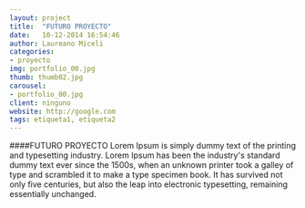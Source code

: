 ```yaml
---
layout: project
title:  "FUTURO PROYECTO"
date:   10-12-2014 16:54:46
author: Laureano Miceli
categories:
- proyecto
img: portfolio_00.jpg
thumb: thumb02.jpg
carousel:
- portfolio_00.jpg
client: ninguno
website: http://google.com
tags: etiqueta1, etiqueta2
---
```

####FUTURO PROYECTO
Lorem Ipsum is simply dummy text of the printing and typesetting industry. Lorem Ipsum has been the industry's standard dummy text ever since the 1500s, when an unknown printer took a galley of type and scrambled it to make a type specimen book. It has survived not only five centuries, but also the leap into electronic typesetting, remaining essentially unchanged.